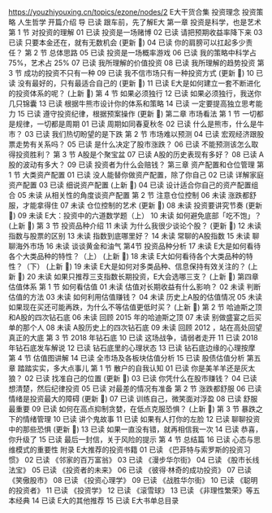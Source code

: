 https://youzhiyouxing.cn/topics/ezone/nodes/2
E大干货合集
投资理念
投资策略
人生哲学
开篇介绍
导
已读
跟车前，先了解E大
第一章 投资是科学，也是艺术
第 1 节 对投资的理解
01
已读
投资是一场赌博
02
已读
请把预期收益率降下来
03
已读
只要本金还在，就有无数机会 (更新 💎)
04
已读
你的肩膀可以扛起多少责任？
第 2 节 总体思路
05
已读
投资是一场概率游戏
06
已读
我的策略中科学占 75%，艺术占 25%
07
已读
我所理解的价值投资
08
已读
我所理解的趋势投资
第 3 节 成功的投资不只有一种
09
已读
我不信市场只有一种投资方式 (更新 💎)
10
已读
没有最好的，只有最适合自己的 (更新 💎)
11
已读
E大是如何建立一套不断进化的投资体系的呢？ (上新 🌟)
第 4 节 如果必须独行
12
已读
如果必须独行，我送你几只锦囊
13
已读
根据牛熊市设计你的体系和策略
14
已读
一定要提高独立思考能力
15
已读
遵守投资纪律，根据预案操作 (更新 💎)
第二章 市场看法
第 1 节 一切都是规律，一切都是周期
01
已读
周期如同春夏秋冬
02
已读
什么是熊市，什么是牛市？
03
已读
我们热切盼望的是下跌
第 2 节 市场难以预测
04
已读
宏观经济跟股票走势有关系吗？
05
已读
是什么决定了股市涨跌？
06
已读
不能预测该怎么取得投资胜利？
第 3 节 A股是个聚宝盆
07
已读
A股的历史表现有多好？
08
已读
A股的波动有多大？
09
已读
投资者为什么会赔钱？
第三章 资产配置和仓位管理
第 1 节 大类资产配置
01
已读
没人能替你做资产配置，除了你自己
02
已读
详解家庭资产配置
03
已读
细说资产配置 (上新 🌟)
04
已读
设计适合你自己的资产配置组合
05
未读
从相关性的角度谈资产配置
第 2 节 注意仓位控制
06
未读
涨跌都舒服，才能拿得住
07
未读
仓位控制的艺术 (更新 💎)
08
未读
投资要讲究节奏 (更新 💎)
09
未读
E大：投资中的六道数学题（上）
10
未读
如何避免底部「吃不饱」？ (上新 🌟)
第 3 节 投资品种介绍
11
未读
为什么我很少谈论个股？ (更新 💎)
12
未读
指数与股票的区别
13
未读
指数到底哪里好？
14
未读
常聊的A股指数
15
未读
聊聊海外市场
16
未读
谈谈黄金和油气
第4节 投资品种分析
17
未读
E大是如何看待各个大类品种的特性？（上） (上新 🌟)
18
未读
E大如何看待各个大类品种的特性？（下） (上新 🌟)
19
未读
E大是如何对多类品种、信息保持有效关注的？ (上新 🌟)
20
未读
如果只推荐三支指数长期投资，E大会选哪三支？ (上新 🌟)
第四章 估值体系
第 1 节 如何看估值
01
未读
估值对长期收益有什么影响？
02
未读
判断估值的方法
03
未读
如何利用估值赚钱？
04
未读
历史上A股的估值情况
05
未读
如果现在买还可能再跌，为什么不等估值更低时买？ (上新 🌟)
第 2 节 哈迪斯之顶和A股的四次钻石底
06
未读
回顾 2015 年的哈迪斯之顶
07
未读
别做盛宴之后买单的那个人
08
未读
A股历史上的四次钻石底
09
未读
回顾 2012 ，站在高处回望真正的大底
第 3 节 2018 年钻石底
10
已读
这场战争，请弱者走开
11
已读
2018 年钻石底发车解说
12
已读
钻石底里的心理状态
13
已读
钻石底边缘的心理按摩
第 4 节 估值图讲解
14
已读
全市场及各板块估值分析
15
已读
股债估值分析
第五章 踏踏实实，多大点事儿
第 1 节 散户的自我认知
01
已读
你是美羊羊还是灰太狼？
02
已读
找准自己的位置 (更新 💎)
03
已读
你凭什么在股市赚钱？
04
已读
想清楚，然后纪律投资
05
已读
对最差的情况有准备
第 2 节 涨跌都舒服
06
已读
情绪是投资最大的障碍 (更新 💎)
07
已读
训练自己，微笑面对浮盈
08
已读
舒服最重要
09
已读
如何在高点抑制贪婪，在低点克服恐惧？ (上新 🌟)
第 3 节 暴跌之下的情绪管理
10
已读
讲个鬼故事
11
已读
如果有人打你的左脸
12
已读
聊聊投资中的那些恐惧 (更新 💎)
13
已读
如果一直没有错，就再相信我一次
14
已读
恭喜，你升级了
15
已读
最后一封信，关于风险的提示
第 4 节 总结篇
16
已读
心态与思维模式的重要性
附录 E大推荐的投资书籍
01
已读
《巴菲特与索罗斯的投资习惯》
02
已读
《邻家的百万富翁》
03
已读
《漫步华尔街》
04
已读
《股市长线法宝》
05
已读
《投资者的未来》
06
已读
《彼得·林奇的成功投资》
07
已读
《笑傲股市》
08
已读
《投资心理学》
09
已读
《战胜华尔街》
10
已读
《聪明的投资者》
11
已读
《投资学》
12
已读
《滚雪球》
13
已读
《非理性繁荣》等五本经典
14
已读
E大的其他推荐
15
已读
E大书单总目录